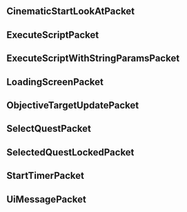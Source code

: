 ## CinematicStartLookAtPacket

## ExecuteScriptPacket

## ExecuteScriptWithStringParamsPacket

## LoadingScreenPacket

## ObjectiveTargetUpdatePacket

## SelectQuestPacket

## SelectedQuestLockedPacket

## StartTimerPacket

## UiMessagePacket